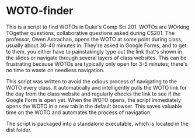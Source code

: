 # WOTO-finder

This is a script to find WOTOs in Duke's Comp Sci 201. WOTOs are WOrking TOgether questions, collaborative questions asked during CS201. The professor, Owen Astrachan, opens the WOTO at some point during class, usually about 30-40 minutes in. They're asked in Google Forms, and to get to them, you either have to painstakingly type out the link that's shown in the slides or navigate through several layers of class websites. This can be frustrating because WOTOs are typically only open for 3-5 minutes; there's no time to waste on needless navigation.

This script was written to avoid the odious process of navigating to the WOTO every class. It automatically and intelligently pulls the WOTO link for the day from the class website and regularly checks the link to see if the Google Form is open yet. When the WOTO opens, the script immediately opens the WOTO in a new tab in the default browser. This saves valuable time on the WOTO and automates the process of navigation.

The script is packaged into a standalone executable, which is located in the dist folder.
